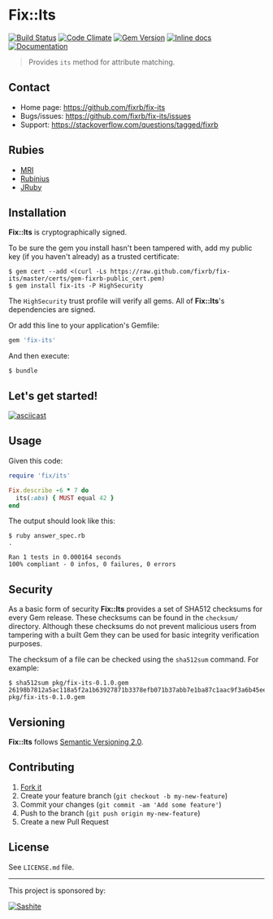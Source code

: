 # Fix::Its

[![Build Status](https://travis-ci.org/fixrb/fix-its.svg?branch=master)][travis]
[![Code Climate](https://codeclimate.com/github/fixrb/fix-its/badges/gpa.svg)][codeclimate]
[![Gem Version](https://badge.fury.io/rb/fix-its.svg)][gem]
[![Inline docs](http://inch-ci.org/github/fixrb/fix-its.svg?branch=master)][inchpages]
[![Documentation](http://img.shields.io/:yard-docs-38c800.svg)][rubydoc]

> Provides `its` method for attribute matching.

## Contact

* Home page: https://github.com/fixrb/fix-its
* Bugs/issues: https://github.com/fixrb/fix-its/issues
* Support: https://stackoverflow.com/questions/tagged/fixrb

## Rubies

* [MRI](https://www.ruby-lang.org/)
* [Rubinius](http://rubini.us/)
* [JRuby](http://jruby.org/)

## Installation

__Fix::Its__ is cryptographically signed.

To be sure the gem you install hasn't been tampered with, add my public key (if you haven't already) as a trusted certificate:

    $ gem cert --add <(curl -Ls https://raw.github.com/fixrb/fix-its/master/certs/gem-fixrb-public_cert.pem)
    $ gem install fix-its -P HighSecurity

The `HighSecurity` trust profile will verify all gems.  All of __Fix::Its__'s dependencies are signed.

Or add this line to your application's Gemfile:

```ruby
gem 'fix-its'
```

And then execute:

    $ bundle

## Let's get started!

[![asciicast](https://asciinema.org/a/25973.png)](https://asciinema.org/a/25973)

## Usage

Given this code:

```ruby
require 'fix/its'

Fix.describe -6 * 7 do
  its(:abs) { MUST equal 42 }
end
```

The output should look like this:

    $ ruby answer_spec.rb
    .

    Ran 1 tests in 0.000164 seconds
    100% compliant - 0 infos, 0 failures, 0 errors

## Security

As a basic form of security __Fix::Its__ provides a set of SHA512 checksums for
every Gem release.  These checksums can be found in the `checksum/` directory.
Although these checksums do not prevent malicious users from tampering with a
built Gem they can be used for basic integrity verification purposes.

The checksum of a file can be checked using the `sha512sum` command.  For
example:

    $ sha512sum pkg/fix-its-0.1.0.gem
    26198b7812a5ac118a5f2a1b63927871b3378efb071b37abb7e1ba87c1aac9f3a6b45eeae87d9dc647b194c15171b13f15e46503a9a1440b1233faf924381ff5  pkg/fix-its-0.1.0.gem

## Versioning

__Fix::Its__ follows [Semantic Versioning 2.0](http://semver.org/).

## Contributing

1. [Fork it](https://github.com/fixrb/fix-its/fork)
2. Create your feature branch (`git checkout -b my-new-feature`)
3. Commit your changes (`git commit -am 'Add some feature'`)
4. Push to the branch (`git push origin my-new-feature`)
5. Create a new Pull Request

## License

See `LICENSE.md` file.

[gem]: https://rubygems.org/gems/fix-its
[travis]: https://travis-ci.org/fixrb/fix-its
[codeclimate]: https://codeclimate.com/github/fixrb/fix-its
[inchpages]: http://inch-ci.org/github/fixrb/fix-its
[rubydoc]: http://rubydoc.info/gems/fix-its/frames

***

This project is sponsored by:

[![Sashite](http://www.sashite.com/assets/img/sashite.png)](http://www.sashite.com/)
